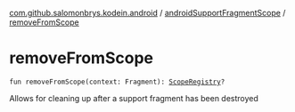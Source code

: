 [com.github.salomonbrys.kodein.android](../index.md) / [androidSupportFragmentScope](index.md) / [removeFromScope](.)

# removeFromScope

`fun removeFromScope(context: Fragment): `[`ScopeRegistry`](../../com.github.salomonbrys.kodein.bindings/-scope-registry/index.md)`?`

Allows for cleaning up after a support fragment has been destroyed

